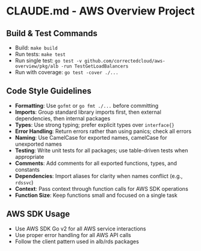 # CLAUDE.md - AWS Overview Project

## Build & Test Commands
- Build: `make build`
- Run tests: `make test`
- Run single test: `go test -v github.com/correctedcloud/aws-overview/pkg/alb -run TestGetLoadBalancers`
- Run with coverage: `go test -cover ./...`

## Code Style Guidelines
- **Formatting**: Use `gofmt` or `go fmt ./...` before committing
- **Imports**: Group standard library imports first, then external dependencies, then internal packages
- **Types**: Use strong typing; prefer explicit types over `interface{}`
- **Error Handling**: Return errors rather than using panics; check all errors
- **Naming**: Use CamelCase for exported names, camelCase for unexported names
- **Testing**: Write unit tests for all packages; use table-driven tests when appropriate
- **Comments**: Add comments for all exported functions, types, and constants
- **Dependencies**: Import aliases for clarity when names conflict (e.g., `rdssvc`)
- **Context**: Pass context through function calls for AWS SDK operations
- **Function Size**: Keep functions small and focused on a single task

## AWS SDK Usage
- Use AWS SDK Go v2 for all AWS service interactions
- Use proper error handling for all AWS API calls
- Follow the client pattern used in alb/rds packages
